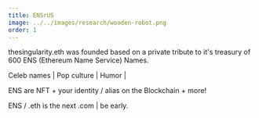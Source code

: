 ```yaml
---
title: ENSrUS
image: ../../images/research/wooden-robot.png
order: 1
---
```

thesingularity.eth was founded based on a private tribute to it's treasury of 600 ENS (Ethereum Name Service) Names.

Celeb names | Pop culture | Humor |

ENS are NFT + your identity / alias on the Blockchain + more!

ENS / .eth is the next .com | be early.